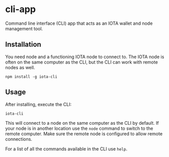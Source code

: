 # cli-app

Command line interface (CLI) app that acts as an IOTA wallet and node management tool.

## Installation

You need node and a functioning IOTA node to connect to.  The IOTA node is often on the same computer as the CLI, but the CLI can work with remote nodes as well.

`npm install -g iota-cli`

## Usage

After installing, execute the CLI:

`iota-cli`

This will connect to a node on the same computer as the CLI by default.  If your node is in another location use the `node` command to switch to the remote computer.  Make sure the remote node is configured to allow remote connections.

For a list of all the commands available in the CLI use `help`.
